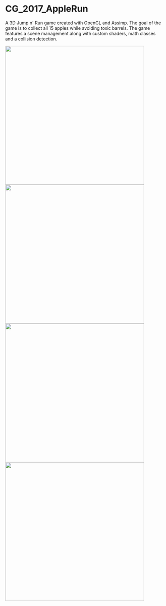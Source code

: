 # CG_2017_AppleRun
A 3D Jump n' Run game created with OpenGL and Assimp. The goal of the game is to collect all 15 apples while avoiding toxic barrels. The game features a scene management along with custom shaders, math classes and a collision detection.

<img src="https://github.com/LukasVoeller/CG_2017_15Apples/blob/master/images/Lukas/One.png" width="440"/><img src="https://github.com/LukasVoeller/CG_2017_15Apples/blob/master/images/Lukas/Two.png" width="440"/><img src="https://github.com/LukasVoeller/CG_2017_15Apples/blob/master/images/Lukas/Three.png" width="440"/><img src="https://github.com/LukasVoeller/CG_2017_15Apples/blob/master/images/Lukas/Four.png" width="440"/>

